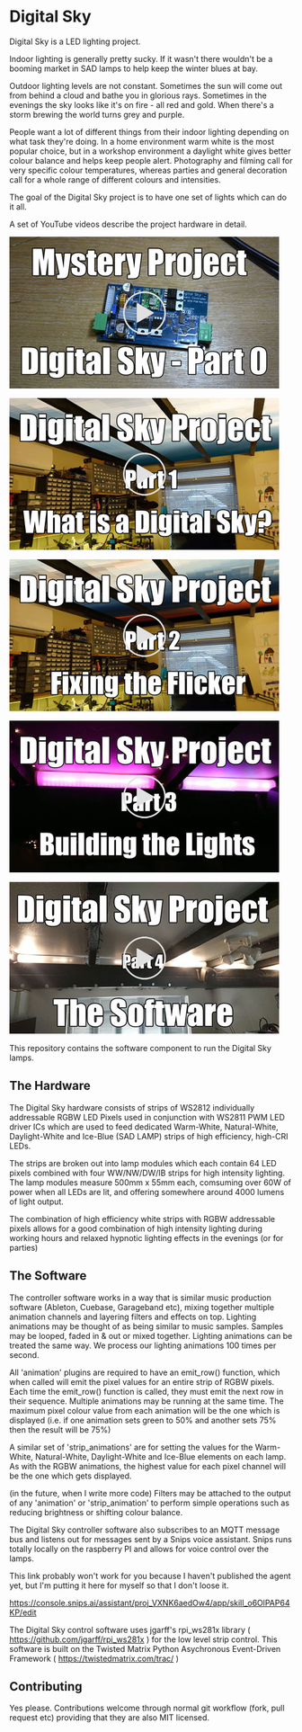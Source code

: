 # Digital Sky

Digital Sky is a LED lighting project. 

<Pretty animated GIF goes here>

Indoor lighting is generally pretty sucky. If it wasn't there wouldn't be a booming market in SAD lamps to help keep the winter blues at bay. 

Outdoor lighting levels are not constant. Sometimes the sun will come out from behind a cloud and bathe you in glorious rays. Sometimes in the evenings the sky looks like it's on fire - all red and gold. When there's a storm brewing the world turns grey and purple.

People want a lot of different things from their indoor lighting depending on what task they're doing. In a home environment warm white is the most popular choice, but in a workshop environment a daylight white gives better colour balance and helps keep people alert. Photography and filming call for very specific colour temperatures, whereas parties and general decoration call for a whole range of different colours and intensities.

The goal of the Digital Sky project is to have one set of lights which can do it all.


A set of YouTube videos describe the project hardware in detail.

[<img src="images/part0.jpg">](https://www.youtube.com/watch?v=tIFp80Za02Q)

[<img src="images/part1.jpg">](https://www.youtube.com/watch?v=aaL2gH_QrJY)

[<img src="images/part2.jpg">](https://www.youtube.com/watch?v=8ieTPU6f_Ws)

[<img src="images/part3.jpg">](https://www.youtube.com/watch?v=-cvN6kNjJMA)

[<img src="images/part4.jpg">](https://www.youtube.com/watch?v=-cvN6kNjJMA)

This repository contains the software component to run the Digital Sky lamps.

## The Hardware
The Digital Sky hardware consists of strips of WS2812 individually addressable RGBW LED Pixels used in conjunction with WS2811 PWM LED driver ICs which are used to feed dedicated Warm-White, Natural-White, Daylight-White and Ice-Blue (SAD LAMP) strips of high efficiency, high-CRI LEDs. 

The strips are broken out into lamp modules which each contain 64 LED pixels combined with four WW/NW/DW/IB strips for high intensity lighting. The lamp modules measure 500mm x 55mm each, comsuming over 60W of power when all LEDs are lit, and offering somewhere around 4000 lumens of light output. 

The combination of high efficiency white strips with RGBW addressable pixels allows for a good combination of high intensity lighting during working hours and relaxed hypnotic lighting effects in the evenings (or for parties)


## The Software
The controller software works in a way that is similar music production software (Ableton, Cuebase, Garageband etc), mixing together multiple animation channels and layering filters and effects on top. Lighting animations may be thought of as being similar to music samples. Samples may be looped, faded in & out or mixed together. Lighting animations can be treated the same way. We process our lighting animations 100 times per second.

All 'animation' plugins are required to have an emit_row() function, which when called will emit the pixel values for an entire strip of RGBW pixels.
Each time the emit_row() function is called, they must emit the next row in their sequence.
Multiple animations may be running at the same time.
The maximum pixel colour value from each animation will be the one which is displayed (i.e. if one animation sets green to 50% and another sets 75% then the result will be 75%)

A similar set of 'strip_animations' are for setting the values for the Warm-White, Natural-White, Daylight-White and Ice-Blue elements on each lamp. As with the RGBW animations, the highest value for each pixel channel will be the one which gets displayed.

(in the future, when I write more code) Filters may be attached to the output of any 'animation' or 'strip_animation' to perform simple operations such as reducing brightness or shifting colour balance. 

The Digital Sky controller software also subscribes to an MQTT message bus and listens out for messages sent by a Snips voice assistant. Snips runs totally locally on the raspberry PI and allows for voice control over the lamps.

This link probably won't work for you because I haven't published the agent yet, but I'm putting it here for myself so that I don't loose it.

https://console.snips.ai/assistant/proj_VXNK6aedOw4/app/skill_o6OlPAP64KP/edit 

The Digital Sky control software uses jgarff's rpi_ws281x library ( https://github.com/jgarff/rpi_ws281x ) for the low level strip control.
This software is built on the Twisted Matrix Python Asychronous Event-Driven Framework ( https://twistedmatrix.com/trac/ )


## Contributing

Yes please. Contributions welcome through normal git workflow (fork, pull request etc) providing that they are also MIT licensed.  
